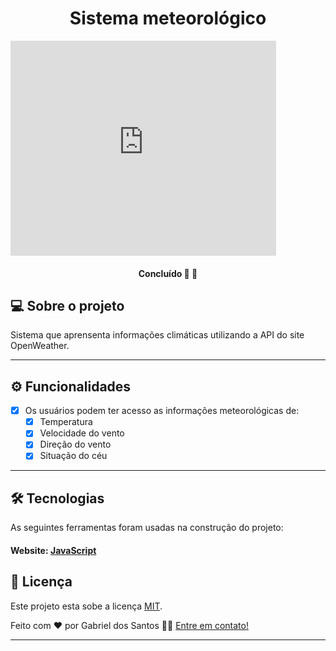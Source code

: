 <h1 align="center">
    Sistema meteorológico
</h1>

<embed src="https://www.youtube.com/embed/yUtUHfwHI9I" allowfullscreen="true" width="425" height="344">

<h4 align="center"> 
 Concluído 🚀 🚧
</h4>

## 💻 Sobre o projeto

Sistema que aprensenta informações climáticas utilizando a API do site OpenWeather.


---

## ⚙️ Funcionalidades

- [x] Os usuários podem ter acesso as informações meteorológicas de:
  - [x] Temperatura
  - [x] Velocidade do vento
  - [x] Direção do vento
  - [x] Situação do céu 

---

## 🛠 Tecnologias

As seguintes ferramentas foram usadas na construção do projeto:

#### **Website:**  [JavaScript](https://developer.mozilla.org/pt-BR/docs/Web/JavaScript)




## 📝 Licença

Este projeto esta sobe a licença [MIT](./LICENSE).

Feito com ❤️ por Gabriel dos Santos 👋🏽 [Entre em contato!](https://www.linkedin.com/in/gabriel-dos-santos1910/)

---

